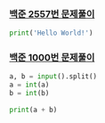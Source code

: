 ### [백준 2557번 문제풀이](https://www.acmicpc.net/problem/2557)

```python
print('Hello World!')
```

### [백준 1000번 문제풀이](https://www.acmicpc.net/problem/1000)

```python
a, b = input().split()    
a = int(a)    
b = int(b) 
 
print(a + b)
```